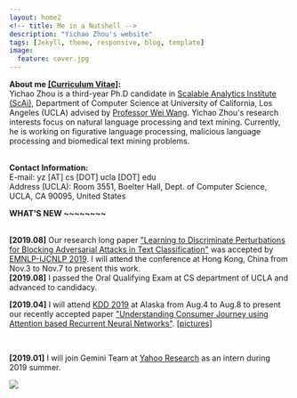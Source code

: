 ```yaml
---
layout: home2
<!-- title: Me in a Nutshell -->
description: "Yichao Zhou's website"
tags: [Jekyll, theme, responsive, blog, template]
image:
  feature: cover.jpg
---
```

<b>About me <a href="{{ site.url }}/files/CV.pdf" target="_blank">[Curriculum Vitae]</a>:</b><br>
Yichao Zhou is a third-year Ph.D candidate in <a href="https://scai.cs.ucla.edu/" target="_blank">Scalable Analytics Institute (ScAi)</a>, Department of Computer Science at University of California, Los Angeles (UCLA) advised by <a href="http://web.cs.ucla.edu/~weiwang/" target="_blank"> Professor Wei Wang</a>. Yichao Zhou's research interests focus on natural language processing and text mining. Currently, he is working on figurative language processing, malicious language processing and biomedical text mining problems.
 

<br>
<b>Contact Information:</b><br>
E-mail: yz [AT] cs [DOT] ucla [DOT] edu<br>
Address (UCLA): Room 3551, Boelter Hall, Dept. of Computer Science, UCLA, CA 90095, United States



<br />

<b> WHAT'S NEW ~~~~~~~~ </b>

<br />
<b>[2019.08]</b> Our research long paper <a href="{{ site.url }}/files/Learning_to_Discriminate_Perturbations_for_Blocking_Adversarial_Attacks_in_Text_Classification.pdf" target="_blank">"Learning to Discriminate Perturbations for Blocking Adversarial Attacks in Text Classification"</a> was accepted by <a href="https://www.emnlp-ijcnlp2019.org/" target="_blank">EMNLP-IJCNLP 2019</a>. I will attend the conference at Hong Kong, China from Nov.3 to Nov.7 to present this work.

<br />
<b>[2019.08]</b> I passed the Oral Qualifying Exam at CS department of UCLA and advanced to candidacy.

<br />

<b>[2019.04]</b> I will attend <a href="https://www.kdd.org/kdd2019/" target="_blank">KDD 2019</a> at Alaska from Aug.4 to Aug.8 to present our recently accepted paper <a href="https://research.yahoo.com/publications/9133/understanding-consumer-journey-using-attention-based-recurrent-neural-networks" target="_blank">"Understanding Consumer Journey using Attention based Recurrent Neural Networks"</a>. <a href="https://yz-joey.github.io/kdd19" target="_blank">[pictures]</a>

<br />

<b>[2019.01]</b> I will join Gemini Team at <a href="https://research.yahoo.com/" target="_blank">Yahoo Research</a> as an intern during 2019 summer. 

<a href="https://clustrmaps.com/site/1awxz" title="Visit tracker"><img src="//www.clustrmaps.com/map_v2.png?d=DNuygLcECkkuI7eUeEmaUyw9tOOQlmU0L63ikpT-wko&cl=ffffff"></a>







